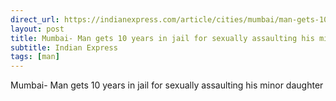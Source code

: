 ```yaml
---
direct_url: https://indianexpress.com/article/cities/mumbai/man-gets-10-years-in-jail-for-sexually-assaulting-his-minor-daughter-8295089/
layout: post
title: Mumbai- Man gets 10 years in jail for sexually assaulting his minor daughter
subtitle: Indian Express
tags: [man]
---
```


Mumbai- Man gets 10 years in jail for sexually assaulting his minor daughter